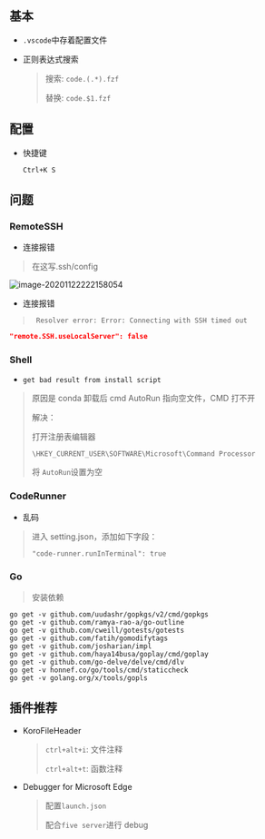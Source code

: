 <!--
title: VsCode
sort:
-->

## 基本

- `.vscode`中存着配置文件
- 正则表达式搜索

  > 搜索: `code.(.*).fzf`
  >
  > 替换: `code.$1.fzf`

## 配置

- 快捷键

  `Ctrl+K S`

## 问题

### RemoteSSH

- 连接报错

> 在这写.ssh/config

![image-20201122222158054](https://gitee.com//nmdfzf404/Image-hosting/raw/master/2020/image-20201122222158054.png)

- 连接报错

> ` Resolver error: Error: Connecting with SSH timed out`

```json
"remote.SSH.useLocalServer": false
```

### Shell

- `get bad result from install script`

> 原因是 conda 卸载后 cmd AutoRun 指向空文件，CMD 打不开
>
> 解决：
>
> 打开注册表编辑器
>
> `\HKEY_CURRENT_USER\SOFTWARE\Microsoft\Command Processor`
>
> 将 `AutoRun`设置为空

### CodeRunner

- 乱码

> 进入 setting.json，添加如下字段：
>
> `"code-runner.runInTerminal": true`

### Go

> 安装依赖

```
go get -v github.com/uudashr/gopkgs/v2/cmd/gopkgs
go get -v github.com/ramya-rao-a/go-outline
go get -v github.com/cweill/gotests/gotests
go get -v github.com/fatih/gomodifytags
go get -v github.com/josharian/impl
go get -v github.com/haya14busa/goplay/cmd/goplay
go get -v github.com/go-delve/delve/cmd/dlv
go get -v honnef.co/go/tools/cmd/staticcheck
go get -v golang.org/x/tools/gopls
```



## 插件推荐

- KoroFileHeader

  > `ctrl+alt+i`: 文件注释
  >
  > `ctrl+alt+t`: 函数注释

- Debugger for Microsoft Edge

  > 配置`launch.json`
  >
  > 配合`five server`进行 debug
